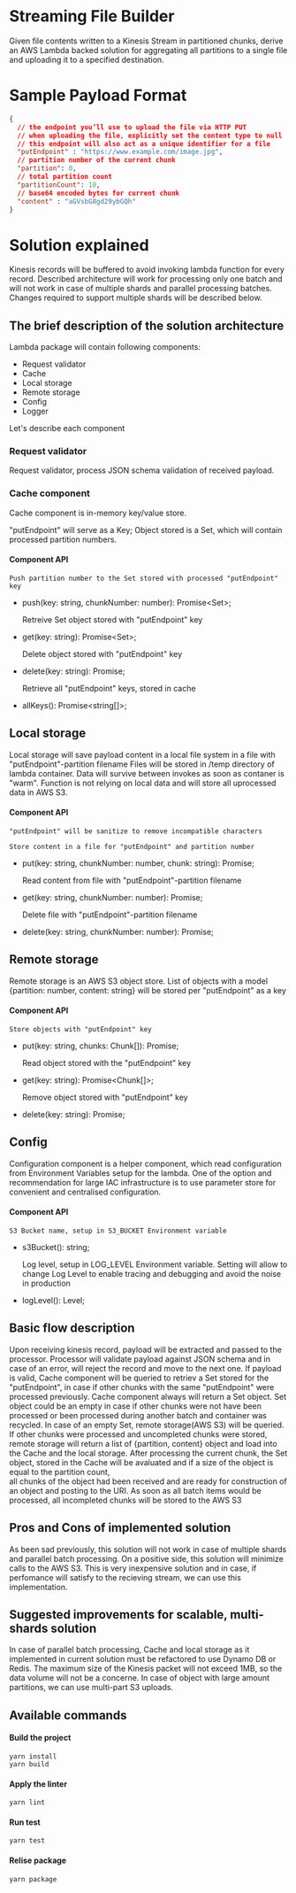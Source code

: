 # Streaming File Builder

Given file contents written to a Kinesis Stream in partitioned chunks, derive an AWS Lambda
backed solution for aggregating all partitions to a single file and uploading it to a specified
destination.

# Sample Payload Format

```json
{
  // the endpoint you’ll use to upload the file via HTTP PUT
  // when uploading the file, explicitly set the content type to null
  // this endpoint will also act as a unique identifier for a file
  "putEndpoint" : "https://www.example.com/image.jpg",
  // partition number of the current chunk
  "partition": 0,
  // total partition count
  "partitionCount": 10,
  // base64 encoded bytes for current chunk
  "content" : "aGVsbG8gd29ybGQh"
}
```

# Solution explained

Kinesis records will be buffered to avoid invoking lambda function for every record. Described architecture will work for processing only one batch and will not work in case of multiple shards and parallel processing batches. Changes required to support multiple shards will be described below.

## The brief description of the solution architecture

Lambda package will contain following components:

  * Request validator
  * Cache
  * Local storage
  * Remote storage 
  * Config 
  * Logger

Let's describe each component

### Request validator
Request validator, process JSON schema validation of received payload.

### Cache component
Cache component is in-memory key/value store.

"putEndpoint" will serve as a Key;
Object stored is a Set<number>, which will contain processed partition numbers.

#### Component API
    Push partition number to the Set stored with processed "putEndpoint" key
  * push(key: string, chunkNumber: number): Promise<Set<number>>;

    Retreive Set object stored with "putEndpoint" key
  * get(key: string): Promise<Set<number>>;

    Delete object stored with "putEndpoint" key
  * delete(key: string): Promise<boolean>;

    Retrieve all "putEndpoint" keys, stored in cache    
  * allKeys(): Promise<string[]>;

## Local storage
Local storage will save payload content in a local file system in a file with "putEndpoint"-partition filename
Files will be stored in /temp directory of lambda container. Data will survive between invokes as soon as contaner
is "warm". Function is not relying on local data and will store all uprocessed data in AWS S3.

#### Component API
    "putEndpoint" will be sanitize to remove incompatible characters

    Store content in a file for "putEndpoint" and partition number
  * put(key: string, chunkNumber: number, chunk: string): Promise<boolean>;

    Read content from file with "putEndpoint"-partition filename
  * get(key: string, chunkNumber: number): Promise<string>;
  
    Delete file with "putEndpoint"-partition filename
  * delete(key: string, chunkNumber: number): Promise<boolean>;

## Remote storage
Remote storage is an AWS S3 object store. List of objects with a model {partition: number, content: string} will be stored per "putEndpoint" as a key

#### Component API
    Store objects with "putEndpoint" key
  * put(key: string, chunks: Chunk[]): Promise<boolean>;

    Read object stored with the "putEndpoint" key
  * get(key: string): Promise<Chunk[]>;

    Remove object stored with "putEndpoint" key
  * delete(key: string): Promise<boolean>;


## Config
Configuration component is a helper component, which read configuration from Environment Variables setup for the lambda. One of the option and recommendation for large IAC infrastructure is to use parameter store for convenient and centralised configuration.

#### Component API

    S3 Bucket name, setup in S3_BUCKET Environment variable
  * s3Bucket(): string;

    Log level, setup in LOG_LEVEL Environment variable. Setting will allow to change Log Level to enable tracing and debugging and avoid the noise in production 
  * logLevel(): Level;


## Basic flow description
Upon receiving kinesis record, payload will be extracted and passed to the processor. Processor will validate payload against JSON schema and in case of an error, will reject the record and move to the next one. 
If payload is valid, Cache component will be queried to retriev a Set stored for the "putEndpoint", in case if other chunks with the same "putEndpoint" were processed previously. Cache component always will return a Set object. Set object could be an empty in case if other chunks were not have been processed or been processed during another batch and container was recycled. In case of an empty Set, remote storage(AWS S3) will be queried. If other chunks were processed and uncompleted chunks were stored, remote storage will return a list of {partition, content} object and load into the Cache and the local storage. 
After processing the current chunk, the Set object, stored in the Cache will be avaluated and if a size of the object is equal to the partition count,  
all chunks of the object had been received and are ready for construction of an object and posting to the URI.
As soon as all batch items would be processed, all incompleted chunks will be stored to the AWS S3

## Pros and Cons of implemented solution
As been sad previously, this solution will not work in case of multiple shards and parallel batch processing. 
On a positive side, this solution will minimize calls to the AWS S3. This is very inexpensive solution and in case, if perfomance will satisfy to the recieving stream, we can use this implementation.

## Suggested improvements for scalable, multi-shards solution
In case of parallel batch processing, Cache and local storage as it implemented in current solution must be refactored to use Dynamo DB or Redis. The maximum size of the Kinesis packet will not exceed 1MB, so the data volume will not be a concerne. In case of object with large amount partitions, we can use multi-part S3 uploads. 


## Available commands

#### Build the project
```
yarn install
yarn build
```

#### Apply the linter
```
yarn lint
```

#### Run test
```
yarn test
```

#### Relise package
```
yarn package
```